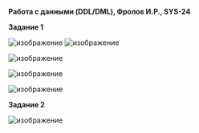**Работа с данными (DDL/DML), Фролов И.Р., SYS-24**

**Задание 1**


![изображение](https://github.com/beast86m/db12_2/assets/47268167/65f4a95d-a715-4ba6-8e06-a5d5493bda24)
![изображение](https://github.com/beast86m/db12_2/assets/47268167/42f2b926-8021-4678-9506-b2c04fb8ae12)

![изображение](https://github.com/beast86m/db12_2/assets/47268167/54f29bf5-0f60-42c0-bd01-bc825316a551)

![изображение](https://github.com/beast86m/db12_2/assets/47268167/e4f9bc2d-337e-4e89-a574-6465af1ef5f7)

![изображение](https://github.com/beast86m/db12_2/assets/47268167/e96a7fa9-a6e7-4ad4-af08-91579e60d029)


**Задание 2**


![изображение](https://github.com/beast86m/db12_2/assets/47268167/dc59d9e9-d581-4316-8692-67fb64df8251)
